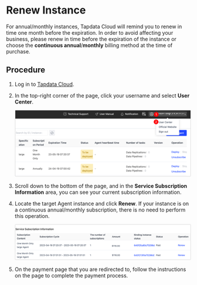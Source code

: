 # Renew Instance

For annual/monthly instances, Tapdata Cloud will remind you to renew in time one month before the expiration. In order to avoid affecting your business, please renew in time before the expiration of the instance or choose the **continuous annual**/**monthly** billing method at the time of purchase.



## Procedure

1. Log in to [Tapdata Cloud](https://cloud.tapdata.net/console/v3/).

2. In the top-right corner of the page, click your username and select **User Center**.

   ![User Center](../images/user_center.png)

3. Scroll down to the bottom of the page, and in the **Service Subscription Information** area, you can see your current subscription information.

4. Locate the target Agent instance and click **Renew**. If your instance is on a continuous annual/monthly subscription, there is no need to perform this operation.

   ![Renew Instance](../images/renew_subscribe.png)

5. On the payment page that you are redirected to, follow the instructions on the page to complete the payment process.

